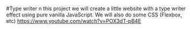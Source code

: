 #Type writer
n this project we will create a little website with a type writer effect using pure vanilla JavaScript. We will also do some CSS (Flexbox, etc)
https://www.youtube.com/watch?v=POX3dT-pB4E
